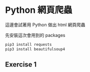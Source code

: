 # Python 網頁爬蟲
這邊會試著用 Python 做出 html 網頁爬蟲

先安裝這次會用到的 packages
```bash
pip3 install requests
pip3 install beautifulsoup4
```

## Exercise 1

